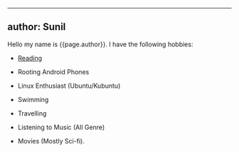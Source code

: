 
---
author: Sunil
---
Hello my name is {{page.author}}. I have the following hobbies:

- [Reading](https://gitsgulabjamun.github.io/SunilWebsite/#nerd-alert)

- Rooting Android Phones

- Linux Enthusiast (Ubuntu/Kubuntu)

- Swimming

- Travelling

- Listening to Music (All Genre)

- Movies (Mostly Sci-fi).
